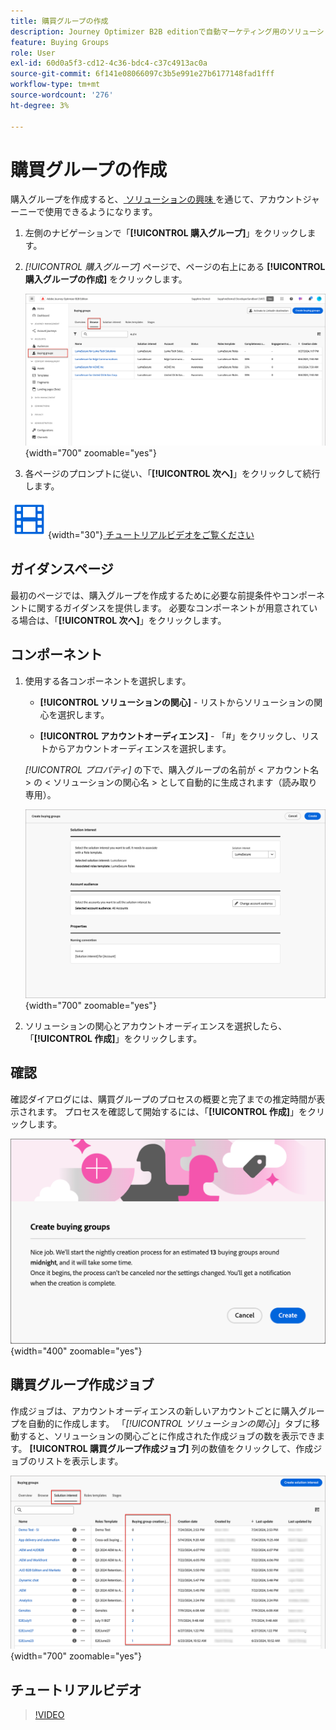 ```yaml
---
title: 購買グループの作成
description: Journey Optimizer B2B editionで自動マーケティング用のソリューションの関心とアカウントオーディエンスを選択して、購入グループを作成します。
feature: Buying Groups
role: User
exl-id: 60d0a5f3-cd12-4c36-bdc4-c37c4913ac0a
source-git-commit: 6f141e08066097c3b5e991e27b6177148fad1fff
workflow-type: tm+mt
source-wordcount: '276'
ht-degree: 3%

---
```



# 購買グループの作成

購入グループを作成すると、[ ソリューションの興味 ](./solution-interests.md) を通じて、アカウントジャーニーで使用できるようになります。

1. 左側のナビゲーションで「**[!UICONTROL 購入グループ]**」をクリックします。

1. _[!UICONTROL 購入グループ]_ ページで、ページの右上にある **[!UICONTROL 購入グループの作成]** をクリックします。

   ![ 「購入グループの作成」をクリック ](./assets/buying-groups-create.png){width="700" zoomable="yes"}

1. 各ページのプロンプトに従い、「**[!UICONTROL 次へ]**」をクリックして続行します。

![ ビデオ ](../../assets/do-not-localize/icon-video.svg){width="30"}[ チュートリアルビデオをご覧ください ](#how-to-video)

## ガイダンスページ

最初のページでは、購入グループを作成するために必要な前提条件やコンポーネントに関するガイダンスを提供します。 必要なコンポーネントが用意されている場合は、「**[!UICONTROL 次へ]**」をクリックします。

## コンポーネント

1. 使用する各コンポーネントを選択します。

   * **[!UICONTROL ソリューションの関心]** - リストからソリューションの関心を選択します。

   * **[!UICONTROL アカウントオーディエンス]** - 「#」をクリックし、リストからアカウントオーディエンスを選択します。

   _[!UICONTROL プロパティ]_ の下で、購入グループの名前が &lt; アカウント名 > の &lt; ソリューションの関心名 > として自動的に生成されます（読み取り専用）。

   ![ 「購入グループの作成」をクリック ](./assets/buying-groups-create-components.png){width="700" zoomable="yes"}

1. ソリューションの関心とアカウントオーディエンスを選択したら、「**[!UICONTROL 作成]**」をクリックします。

## 確認

確認ダイアログには、購買グループのプロセスの概要と完了までの推定時間が表示されます。 プロセスを確認して開始するには、「**[!UICONTROL 作成]**」をクリックします。

![ 購入グループ作成の確認ダイアログ ](./assets/buying-groups-create-confirm.png){width="400" zoomable="yes"}

## 購買グループ作成ジョブ

作成ジョブは、アカウントオーディエンスの新しいアカウントごとに購入グループを自動的に作成します。 「_[!UICONTROL ソリューションの関心]_」タブに移動すると、ソリューションの関心ごとに作成された作成ジョブの数を表示できます。 **[!UICONTROL 購買グループ作成ジョブ]** 列の数値をクリックして、作成ジョブのリストを表示します。

![ ソリューションの関心によるグループのジョブの購入 ](./assets/solution-interest-buying-group-jobs.png){width="700" zoomable="yes"}

<!-- Other buying group activities:

Member of buying group.
Assign a member of the buying group.
Remove a member of the buying group. -->

## チュートリアルビデオ

>[!VIDEO](https://video.tv.adobe.com/v/3451762/?learn=on&captions=jpn)
